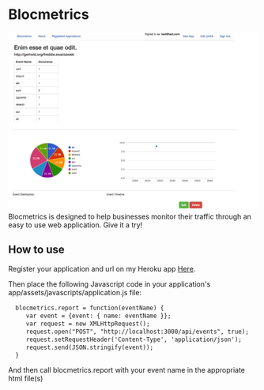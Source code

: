 # Blocmetrics
![Screenshot of Blocmetrics](https://github.com/alpeterson24/blocmetrics/blob/master/app/assets/images/Screen%20Shot.png "Screenshot of Blocmetrics")
Blocmetrics is designed to help businesses monitor their traffic through an easy to use web application. Give it a try!

## How to use
Register your application and url on my Heroku app [Here](https://afternoon-sierra-24638.herokuapp.com/).

Then place the following Javascript code in your application's app/assets/javascripts/application.js file:
```
  blocmetrics.report = function(eventName) {
     var event = {event: { name: eventName }};
     var request = new XMLHttpRequest();
     request.open("POST", "http://localhost:3000/api/events", true);
     request.setRequestHeader('Content-Type', 'application/json');
     request.send(JSON.stringify(event));
  }
```

And then call blocmetrics.report with your event name in the appropriate html file(s)
